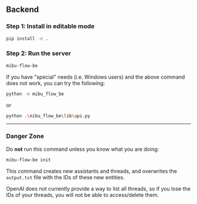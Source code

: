 ## Backend

### Step 1: Install in editable mode

```sh
pip install -e .
```

### Step 2: Run the server

```sh
mibu-flow-be
```

If you have "special" needs (i.e. Windows users) and the above command does not work, you can try the following:

```sh
python -m mibu_flow_be
```

or

```sh
python .\mibu_flow_be\lib\api.py
```

---

### Danger Zone

Do **not** run this command unless you know what you are doing:

```sh
mibu-flow-be init
```

This command creates new assistants and threads, and overwrites the `output.txt` file with the IDs of these new entities.

OpenAI does not currently provide a way to list all threads, so if you lose the IDs of your threads, you will not be able to access/delete them.